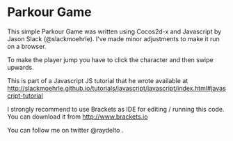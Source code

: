 # Parkour Game

This simple Parkour Game was written using Cocos2d-x and Javascript by Jason Slack (@slackmoehrle).  I've made minor adjustments to make it run on a browser.

To make the player jump you have to click the character and then swipe upwards.

This is part of a Javascript JS tutorial that he wrote available at  http://slackmoehrle.github.io/tutorials/javascript/javascript/index.html#javascript-tutorial

I strongly recommend to use Brackets as IDE for editing / running this code. You can download it from http://www.brackets.io

You can follow me on twitter @raydelto .
